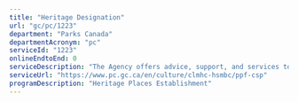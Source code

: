 ```yaml
---
title: "Heritage Designation"
url: "gc/pc/1223"
department: "Parks Canada"
departmentAcronym: "pc"
serviceId: "1223"
onlineEndtoEnd: 0
serviceDescription: "The Agency offers advice, support, and services to Canadians, organisations, and communities seeking federal heritage designation for the places, persons and events that have shaped Canada."
serviceUrl: "https://www.pc.gc.ca/en/culture/clmhc-hsmbc/ppf-csp"
programDescription: "Heritage Places Establishment"
---
```

